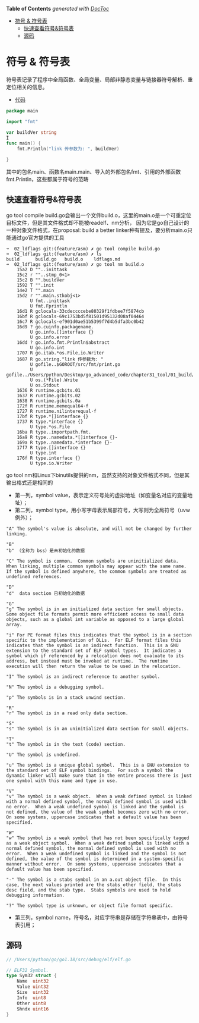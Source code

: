 <!-- START doctoc generated TOC please keep comment here to allow auto update -->
<!-- DON'T EDIT THIS SECTION, INSTEAD RE-RUN doctoc TO UPDATE -->
**Table of Contents**  *generated with [DocToc](https://github.com/thlorenz/doctoc)*

- [符号 & 符号表](#%E7%AC%A6%E5%8F%B7--%E7%AC%A6%E5%8F%B7%E8%A1%A8)
  - [快速查看符号&符号表](#%E5%BF%AB%E9%80%9F%E6%9F%A5%E7%9C%8B%E7%AC%A6%E5%8F%B7%E7%AC%A6%E5%8F%B7%E8%A1%A8)
  - [源码](#%E6%BA%90%E7%A0%81)

<!-- END doctoc generated TOC please keep comment here to allow auto update -->

# 符号 & 符号表

符号表记录了程序中全局函数、全局变量、局部非静态变量与链接器符号解析、重定位相关的信息。

- [代码](chapter31_tool/01_build/02_ldflags/build.go)
```go
package main

import "fmt"

var buildVer string
Ï
func main() {
	fmt.Println("link 传参数为: ", buildVer)

}
```

其中的包名main、函数名main.main、导入的外部包名fmt、引用的外部函数fmt.Println，这些都属于符号的范畴


## 快速查看符号&符号表


go tool compile build.go会输出一个文件build.o，这里的main.o是一个可重定位目标文件，但是其文件格式却不能被readelf、nm分析，
因为它是go自己设计的一种对象文件格式，在proposal: build a better linker种有提及，要分析main.o只能通过go官方提供的工具


```shell
➜  02_ldflags git:(feature/asm) ✗ go tool compile build.go 
➜  02_ldflags git:(feature/asm) ✗ ls
build      build.go   build.o    ldflags.md
➜  02_ldflags git:(feature/asm) ✗ go tool nm build.o      
    15a2 D ""..inittask
    15c2 r ""..stmp_0<1>
    15c2 B "".buildVer
    1592 T "".init
    14e2 T "".main
    15d2 r "".main.stkobj<1>
         U fmt..inittask
         U fmt.Fprintln
    16d1 R gclocals·33cdeccccebe80329f1fdbee7f5874cb
    16bf R gclocals·69c1753bd5f81501d95132d08af04464
    16c7 R gclocals·ef901d0ae51b5399f7d4b5dfa3bc0b42
    16d9 ? go.cuinfo.packagename.
         U go.info.[]interface {}
         U go.info.error
    16dd ? go.info.fmt.Println$abstract
         U go.info.int
    1707 R go.itab.*os.File,io.Writer
    1687 R go.string."link 传参数为: "
         U gofile..$GOROOT/src/fmt/print.go
         U gofile../Users/python/Desktop/go_advanced_code/chapter31_tool/01_build/02_ldflags/build.go
         U os.(*File).Write
         U os.Stdout
    1636 R runtime.gcbits.01
    1637 R runtime.gcbits.02
    1638 R runtime.gcbits.0a
    172f R runtime.memequal64·f
    1727 R runtime.nilinterequal·f
    17bf R type.*[]interface {}
    1737 R type.*interface {}
         U type.*os.File
    16ba R type..importpath.fmt.
    16a9 R type..namedata.*[]interface {}-
    169a R type..namedata.*interface {}-
    17f7 R type.[]interface {}
         U type.int
    176f R type.interface {}
         U type.io.Writer

```

go tool nm和Linux下binutils提供的nm，虽然支持的对象文件格式不同，但是其输出格式还是相同的

- 第一列，symbol value，表示定义符号处的虚拟地址（如变量名对应的变量地址）；
- 第二列，symbol type，用小写字母表示局部符号，大写则为全局符号（uvw例外）；
```shell
"A" The symbol's value is absolute, and will not be changed by further linking.

"B"
"b" （全称为 bss）是未初始化的数据

"C" The symbol is common.  Common symbols are uninitialized data.  When linking, multiple common symbols may appear with the same name.  If the symbol is defined anywhere, the common symbols are treated as undefined references.

"D"
"d"  data section 已初始化的数据

"G"
"g" The symbol is in an initialized data section for small objects.  Some object file formats permit more efficient access to small data objects, such as a global int variable as opposed to a large global array.

"i" For PE format files this indicates that the symbol is in a section specific to the implementation of DLLs.  For ELF format files this indicates that the symbol is an indirect function.  This is a GNU extension to the standard set of ELF symbol types.  It indicates a symbol which if referenced by a relocation does not evaluate to its address, but instead must be invoked at runtime.  The runtime execution will then return the value to be used in the relocation.

"I" The symbol is an indirect reference to another symbol.

"N" The symbol is a debugging symbol.

"p" The symbols is in a stack unwind section.

"R"
"r" The symbol is in a read only data section.

"S"
"s" The symbol is in an uninitialized data section for small objects.

"T"
"t" The symbol is in the text (code) section.

"U" The symbol is undefined.

"u" The symbol is a unique global symbol.  This is a GNU extension to the standard set of ELF symbol bindings.  For such a symbol the dynamic linker will make sure that in the entire process there is just one symbol with this name and type in use.

"V"
"v" The symbol is a weak object.  When a weak defined symbol is linked with a normal defined symbol, the normal defined symbol is used with no error.  When a weak undefined symbol is linked and the symbol is not defined, the value of the weak symbol becomes zero with no error.  On some systems, uppercase indicates that a default value has been specified.

"W"
"w" The symbol is a weak symbol that has not been specifically tagged as a weak object symbol.  When a weak defined symbol is linked with a normal defined symbol, the normal defined symbol is used with no error.  When a weak undefined symbol is linked and the symbol is not defined, the value of the symbol is determined in a system-specific manner without error.  On some systems, uppercase indicates that a default value has been specified.

"-" The symbol is a stabs symbol in an a.out object file.  In this case, the next values printed are the stabs other field, the stabs desc field, and the stab type.  Stabs symbols are used to hold debugging information.

"?" The symbol type is unknown, or object file format specific.
```

- 第三列，symbol name，符号名，对应字符串是存储在字符串表中，由符号表引用；


## 源码

```go
// /Users/python/go/go1.18/src/debug/elf/elf.go

// ELF32 Symbol.
type Sym32 struct {
	Name  uint32
	Value uint32
	Size  uint32
	Info  uint8
	Other uint8
	Shndx uint16
}

```
